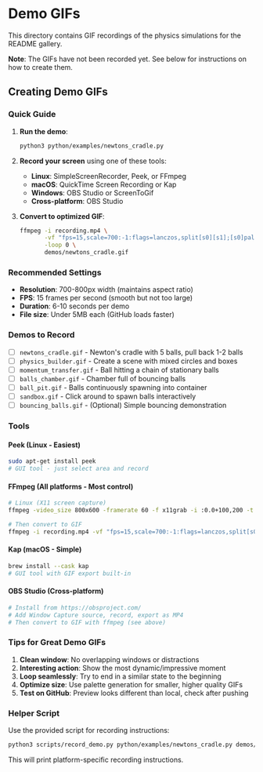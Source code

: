 # Demo GIFs

This directory contains GIF recordings of the physics simulations for the README gallery.

**Note**: The GIFs have not been recorded yet. See below for instructions on how to create them.

## Creating Demo GIFs

### Quick Guide

1. **Run the demo**:
   ```bash
   python3 python/examples/newtons_cradle.py
   ```

2. **Record your screen** using one of these tools:
   - **Linux**: SimpleScreenRecorder, Peek, or FFmpeg
   - **macOS**: QuickTime Screen Recording or Kap
   - **Windows**: OBS Studio or ScreenToGif
   - **Cross-platform**: OBS Studio

3. **Convert to optimized GIF**:
   ```bash
   ffmpeg -i recording.mp4 \
          -vf "fps=15,scale=700:-1:flags=lanczos,split[s0][s1];[s0]palettegen[p];[s1][p]paletteuse" \
          -loop 0 \
          demos/newtons_cradle.gif
   ```

### Recommended Settings

- **Resolution**: 700-800px width (maintains aspect ratio)
- **FPS**: 15 frames per second (smooth but not too large)
- **Duration**: 6-10 seconds per demo
- **File size**: Under 5MB each (GitHub loads faster)

### Demos to Record

- [ ] `newtons_cradle.gif` - Newton's cradle with 5 balls, pull back 1-2 balls
- [ ] `physics_builder.gif` - Create a scene with mixed circles and boxes
- [ ] `momentum_transfer.gif` - Ball hitting a chain of stationary balls
- [ ] `balls_chamber.gif` - Chamber full of bouncing balls
- [ ] `ball_pit.gif` - Balls continuously spawning into container
- [ ] `sandbox.gif` - Click around to spawn balls interactively
- [ ] `bouncing_balls.gif` - (Optional) Simple bouncing demonstration

### Tools

#### Peek (Linux - Easiest)
```bash
sudo apt-get install peek
# GUI tool - just select area and record
```

#### FFmpeg (All platforms - Most control)
```bash
# Linux (X11 screen capture)
ffmpeg -video_size 800x600 -framerate 60 -f x11grab -i :0.0+100,200 -t 8 recording.mp4

# Then convert to GIF
ffmpeg -i recording.mp4 -vf "fps=15,scale=700:-1:flags=lanczos,split[s0][s1];[s0]palettegen[p];[s1][p]paletteuse" -loop 0 output.gif
```

#### Kap (macOS - Simple)
```bash
brew install --cask kap
# GUI tool with GIF export built-in
```

#### OBS Studio (Cross-platform)
```bash
# Install from https://obsproject.com/
# Add Window Capture source, record, export as MP4
# Then convert to GIF with ffmpeg (see above)
```

### Tips for Great Demo GIFs

1. **Clean window**: No overlapping windows or distractions
2. **Interesting action**: Show the most dynamic/impressive moment
3. **Loop seamlessly**: Try to end in a similar state to the beginning
4. **Optimize size**: Use palette generation for smaller, higher quality GIFs
5. **Test on GitHub**: Preview looks different than local, check after pushing

### Helper Script

Use the provided script for recording instructions:
```bash
python3 scripts/record_demo.py python/examples/newtons_cradle.py demos/newtons_cradle.gif
```

This will print platform-specific recording instructions.
